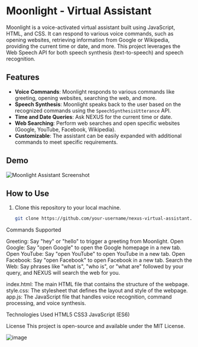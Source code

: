 # Moonlight - Virtual Assistant

Moonlight is a voice-activated virtual assistant built using JavaScript, HTML, and CSS. It can respond to various voice commands, such as opening websites, retrieving information from Google or Wikipedia, providing the current time or date, and more. This project leverages the Web Speech API for both speech synthesis (text-to-speech) and speech recognition.

## Features

- **Voice Commands**: Moonlight responds to various commands like greeting, opening websites, searching the web, and more.
- **Speech Synthesis**: Moonlight speaks back to the user based on the recognized commands using the `SpeechSynthesisUtterance` API.
- **Time and Date Queries**: Ask NEXUS for the current time or date.
- **Web Searching**: Perform web searches and open specific websites (Google, YouTube, Facebook, Wikipedia).
- **Customizable**: The assistant can be easily expanded with additional commands to meet specific requirements.

## Demo

![Moonlight Assistant Screenshot](path-to-screenshot.png)

## How to Use

1. Clone this repository to your local machine.

   ```bash
   git clone https://github.com/your-username/nexus-virtual-assistant.git

Commands Supported
   
Greeting: Say "hey" or "hello" to trigger a greeting from Moonlight.
Open Google: Say "open Google" to open the Google homepage in a new tab.
Open YouTube: Say "open YouTube" to open YouTube in a new tab.
Open Facebook: Say "open Facebook" to open Facebook in a new tab.
Search the Web: Say phrases like "what is", "who is", or "what are" followed by your query, and NEXUS will search the web for you.

index.html: The main HTML file that contains the structure of the webpage.
style.css: The stylesheet that defines the layout and style of the webpage.
app.js: The JavaScript file that handles voice recognition, command processing, and voice synthesis.

Technologies Used
HTML5
CSS3
JavaScript (ES6)

License
This project is open-source and available under the MIT License.

![image](https://github.com/user-attachments/assets/eede3b83-ae34-4320-967c-58cfaec5c790)

   
